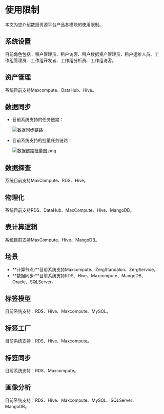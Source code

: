 # 使用限制

本文为您介绍数据资源平台产品各模块的使用限制。

## 系统设置

目前角色包括：租户管理员、租户访客、租户数据资产管理员、租户运维人员、工作组管理员、工作组开发者、工作组分析员、工作组访客。

## 资产管理

系统目前支持Maxcompute、DataHub、Hive。

## 数据同步

-   目前系统支持的任务链路：

    ![数据同步链路](https://static-aliyun-doc.oss-accelerate.aliyuncs.com/assets/img/zh-CN/4347160161/p224532.png)

-   目前系统支持的批量任务链路：

    ![数据链路批量图.png](https://static-aliyun-doc.oss-accelerate.aliyuncs.com/assets/img/zh-CN/4347160161/p224533.png)


## 数据探查

系统目前支持MaxCompute、RDS、Hive。

## 物理化

系统目前支持RDS、DataHub、MaxCompute、Hive、MangoDB。

## 表计算逻辑

系统目前支持MaxCompute、Hive、MangoDB。

## 场景

-   **计算节点:**目前系统支持Maxcompute、ZergStandalon、ZergService。
-   **数据同步:**目前系统支持RDS、Hive、Maxcompute、MangoDB、Oracle、SQLServer。

## 标签模型

目前系统支持：RDS、Hive、Maxcompute、MySQL。

## 标签工厂

目前系统支持：RDS、Hive、Maxcompute。

## 标签同步

目前系统支持：RDS、Maxcompute。

## 画像分析

目前系统支持：RDS、Hive、Maxcompute、MySQL、SQLServer、MangoDB。

